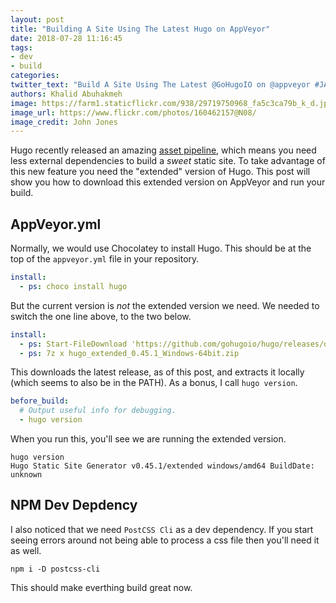 ```yaml
---
layout: post
title: "Building A Site Using The Latest Hugo on AppVeyor"
date: 2018-07-28 11:16:45
tags:
- dev
- build
categories:
twitter_text: "Build A Site Using The Latest @GoHugoIO on @appveyor #JAMStack"
authors: Khalid Abuhakmeh
image: https://farm1.staticflickr.com/938/29719750968_fa5c3ca79b_k_d.jpg
image_url: https://www.flickr.com/photos/160462157@N08/
image_credit: John Jones
---
```


Hugo recently released an amazing [asset pipeline](https://gohugo.io/news/0.43-relnotes), which means you need less external dependencies to build a *sweet* static site. To take advantage of this new feature you need the "extended" version of Hugo. This post will show you how to download this extended version on AppVeyor and run your build.

## AppVeyor.yml

Normally, we would use Chocolatey to install Hugo. This should be at the top of the `appveyor.yml` file in your repository.

```yml
install:
  - ps: choco install hugo
```

But the current version is *not* the extended version we need. We needed to switch the one line above, to the two below.

```yml
install:
  - ps: Start-FileDownload 'https://github.com/gohugoio/hugo/releases/download/v0.45.1/hugo_extended_0.45.1_Windows-64bit.zip'
  - ps: 7z x hugo_extended_0.45.1_Windows-64bit.zip
```

This downloads the latest release, as of this post, and extracts it locally (which seems to also be in the PATH). As a bonus, I call `hugo version`.

```yml
before_build:
  # Output useful info for debugging.
  - hugo version
```

When you run this, you'll see we are running the extended version.

```console
hugo version
Hugo Static Site Generator v0.45.1/extended windows/amd64 BuildDate: unknown
```

## NPM Dev Depdency

I also noticed that we need `PostCSS Cli` as a dev dependency. If you start seeing errors around not being able to process a css file then you'll need it as well.

```console
npm i -D postcss-cli
```

This should make everthing build great now.